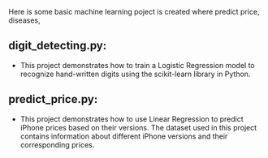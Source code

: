 Here is some basic machine learning poject is created where predict price, diseases,

## digit_detecting.py:

- This project demonstrates how to train a Logistic Regression model to recognize hand-written digits using the scikit-learn library in Python.

## predict_price.py:

- This project demonstrates how to use Linear Regression to predict iPhone prices based on their versions. The dataset used in this project contains information about different iPhone versions and their corresponding prices.
